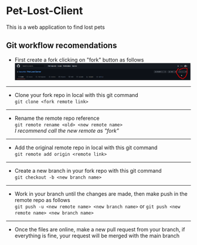 # Pet-Lost-Client  
This is a web application to find lost pets  

## Git workflow recomendations

- First create a fork clicking on "fork" button as follows  
![](images/fork.png)  
---
- Clone your fork repo in local with this git command  
  `git clone <fork remote link>`  
---
- Rename the remote repo reference  
  `git remote rename <old> <new remote name>`   
  _I recommend call the new remote as "fork"_  
---
- Add the original remote repo in local with this git command    
  `git remote add origin <remote link>`  
---
- Create a new branch in your fork repo with this git command     
  `git checkout -b <new branch name>`  
---
- Work in your branch until the changes are made, then make push in the remote repo as follows  
  `git push -u <new remote name> <new branch name>` or `git push <new remote name> <new branch name>`   
---
- Once the files are online, make a new pull request from your branch, if everything is fine, your request will be merged with the main branch
